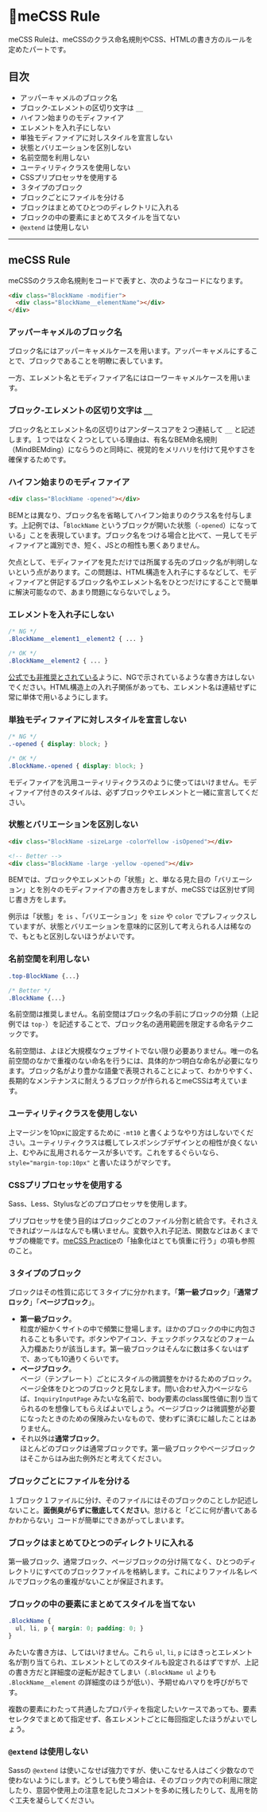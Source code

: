 # 🍚meCSS Rule

meCSS Ruleは、meCSSのクラス命名規則やCSS、HTMLの書き方のルールを定めたパートです。

## 目次

- アッパーキャメルのブロック名
- ブロック‐エレメントの区切り文字は `__`
- ハイフン始まりのモディファイア
- エレメントを入れ子にしない
- 単独モディファイアに対しスタイルを宣言しない
- 状態とバリエーションを区別しない
- 名前空間を利用しない
- ユーティリティクラスを使用しない
- CSSプリプロセッサを使用する
- ３タイプのブロック
- ブロックごとにファイルを分ける
- ブロックはまとめてひとつのディレクトリに入れる
- ブロックの中の要素にまとめてスタイルを当てない
- `@extend` は使用しない

---

## meCSS Rule

meCSSのクラス命名規則をコードで表すと、次のようなコードになります。

```html
<div class="BlockName -modifier">
  <div class="BlockName__elementName"></div>
</div>
```

### アッパーキャメルのブロック名

ブロック名にはアッパーキャメルケースを用います。アッパーキャメルにすることで、ブロックであることを明瞭に表しています。

一方、エレメント名とモディファイア名にはローワーキャメルケースを用います。

### ブロック‐エレメントの区切り文字は `__`

ブロック名とエレメント名の区切りはアンダースコアを２つ連結して `__` と記述します。１つではなく２つとしている理由は、有名なBEM命名規則（MindBEMding）にならうのと同時に、視覚的をメリハリを付けて見やすさを確保するためです。

### ハイフン始まりのモディファイア

```html
<div class="BlockName -opened"></div>
```

BEMとは異なり、ブロック名を省略してハイフン始まりのクラス名を付与します。上記例では、「`BlockName` というブロックが開いた状態（`-opened`）になっている」ことを表現しています。ブロック名をつける場合と比べて、一見してモディファイアと識別でき、短く、JSとの相性も悪くありません。

欠点として、モディファイアを見ただけでは所属する先のブロック名が判明しないという点があります。この問題は、HTML構造を入れ子にするなどして、モディファイアと併記するブロック名やエレメント名をひとつだけにすることで簡単に解決可能なので、あまり問題にならないでしょう。

### エレメントを入れ子にしない

```css
/* NG */
.BlockName__element1__element2 { ... }

/* OK */
.BlockName__element2 { ... }
```

[公式でも非推奨とされている](http://getbem.com/faq/#css-nested-elements)ように、NGで示されているような書き方はしないでください。HTML構造上の入れ子関係があっても、エレメント名は連結せずに常に単体で用いるようにします。

### 単独モディファイアに対しスタイルを宣言しない

```css
/* NG */
.-opened { display: block; }

/* OK */
.BlockName.-opened { display: block; }
```

モディファイアを汎用ユーティリティクラスのように使ってはいけません。モディファイア付きのスタイルは、必ずブロックやエレメントと一緒に宣言してください。

### 状態とバリエーションを区別しない

```html
<div class="BlockName -sizeLarge -colorYellow -isOpened"></div>

<!-- Better -->
<div class="BlockName -large -yellow -opened"></div>
```

BEMでは、ブロックやエレメントの「状態」と、単なる見た目の「バリエーション」とを別々のモディファイアの書き方をしますが、meCSSでは区別せず同じ書き方をします。

例示は「状態」を `is` 、「バリエーション」を `size` や `color` でプレフィックスしていますが、状態とバリエーションを意味的に区別して考えられる人は稀なので、もともと区別しないほうがよいです。

### 名前空間を利用しない

```css
.top-BlockName {...}

/* Better */
.BlockName {...}
```

名前空間は推奨しません。名前空間はブロック名の手前にブロックの分類（上記例では `top-`）を記述することで、ブロック名の適用範囲を限定する命名テクニックです。

名前空間は、よほど大規模なウェブサイトでない限り必要ありません。唯一の名前空間のなかで重複のない命名を行うには、具体的かつ明白な命名が必要になります。ブロック名がより豊かな語彙で表現されることによって、わかりやすく、長期的なメンテナンスに耐えうるブロックが作られるとmeCSSは考えています。

### ユーティリティクラスを使用しない

上マージンを10pxに設定するために `-mt10` と書くようなやり方はしないでください。ユーティリティクラスは概してレスポンシブデザインとの相性が良くない上、むやみに乱用されるケースが多いです。これをするぐらいなら、`style="margin-top:10px"` と書いたほうがマシです。

### CSSプリプロセッサを使用する

Sass、Less、Stylusなどのプロプロセッサを使用します。

プリプロセッサを使う目的はブロックごとのファイル分割と統合です。それさえできればツールはなんでも構いません。変数や入れ子記法、関数などはあくまでサブの機能です。[meCSS Practice](practice.md)の「抽象化はとても慎重に行う」の項も参照のこと。

### ３タイプのブロック

ブロックはその性質に応じて３タイプに分かれます。「**第一級ブロック**」「**通常ブロック**」「**ページブロック**」。

- **第一級ブロック**。  
  粒度が細かくサイトの中で頻繁に登場します。ほかのブロックの中に内包されることも多いです。ボタンやアイコン、チェックボックスなどのフォーム入力欄あたりが該当します。第一級ブロックはそんなに数は多くないはずで、あっても10通りくらいです。
- **ページブロック**。  
  ページ（テンプレート）ごとにスタイルの微調整をかけるためのブロック。ページ全体をひとつのブロックと見なします。問い合わせ入力ページならば、`InquiryInputPage` みたいな名前で、body要素のclass属性値に割り当てられるのを想像してもらえばよいでしょう。ページブロックは微調整が必要になったときのための保険みたいなもので、使わずに済むに越したことはありません。
- それ以外は**通常ブロック**。  
  ほとんどのブロックは通常ブロックです。第一級ブロックやページブロックはそこからはみ出た例外だと考えてください。

### ブロックごとにファイルを分ける

１ブロック１ファイルに分け、そのファイルにはそのブロックのことしか記述しないこと。**面倒臭がらずに徹底してください**。怠けると「どこに何が書いてあるかわからない」コードが簡単にできあがってしまいます。

### ブロックはまとめてひとつのディレクトリに入れる

第一級ブロック、通常ブロック、ページブロックの分け隔てなく、ひとつのディレクトリにすべてのブロックファイルを格納します。これによりファイル名レベルでブロック名の重複がないことが保証されます。

### ブロックの中の要素にまとめてスタイルを当てない

```scss
.BlockName {
  ul, li, p { margin: 0; padding: 0; }
}
```

みたいな書き方は、してはいけません。これら `ul`, `li`, `p` にはきっとエレメント名が割り当てられ、エレメントとしてのスタイルも設定されるはずですが、上記の書き方だと詳細度の逆転が起きてしまい（`.BlockName ul` よりも `.BlockName__element` の詳細度のほうが低い）、予期せぬハマりを呼びがちです。

複数の要素にわたって共通したプロパティを指定したいケースであっても、要素セレクタでまとめて指定せず、各エレメントごとに毎回指定したほうがよいでしょう。

### `@extend` は使用しない

Sassの `@extend` は使いこなせば強力ですが、使いこなせる人はごく少数なので使わないようにします。どうしても使う場合は、そのブロック内での利用に限定したり、意図や使用上の注意を記したコメントを多めに残したりして、乱用を防ぐ工夫を凝らしてください。